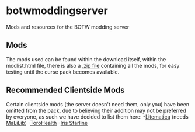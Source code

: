 # botwmoddingserver
Mods and resources for the BOTW modding server

## Mods
The mods used can be found within the download itself, within the modlist.html file, there is also a [.zip file](https://mega.nz/file/jfZ3lQLK#u2vDjPATF3Adv9WvxgtcYuOG1x26gWwgqwFMfEoZXxA) containing all the mods, for easy testing until the curse pack becomes available.

## Recommended Clientside Mods
Certain clientside mods (the server doesn't need them, only you) have been omitted from the pack, due to believing their addition may not be preferred by everyone, as such we have decided to list them here:
-[Litematica](https://www.curseforge.com/minecraft/mc-mods/litematica) (needs [MaLiLib](https://www.curseforge.com/minecraft/mc-mods/malilib))
-[ToroHealth](https://www.curseforge.com/minecraft/mc-mods/torohealth-damage-indicators)
-[Iris Starline](https://github.com/HyperCubeMC/Iris)
